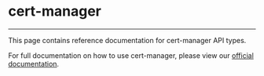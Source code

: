 
# <strong>cert-manager</strong>

------------

This page contains reference documentation for cert-manager API types.

For full documentation on how to use cert-manager, please view our
[official documentation](https://docs.cert-manager.io/).
